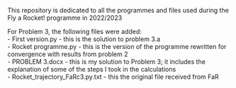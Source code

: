This repository is dedicated to all the programmes and files used during the Fly a Rocket! programme in 2022/2023

For Problem 3, the following files were added:  
    - First version.py - this is the solution to problem 3.a  
    - Rocket programme.py - this is the version of the programme rewritten for convergence with results from problem 2  
    - PROBLEM 3.docx - this is my solution to Problem 3; it includes the explanation of some of the steps I took in the calculations  
    - Rocket_trajectory_FaRc3.py.txt - this the original file received from FaR  

